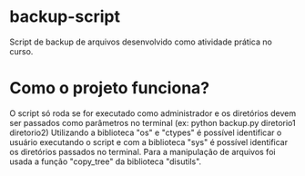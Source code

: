 # backup-script
Script de backup de arquivos desenvolvido como atividade prática no curso.

# Como o projeto funciona?
O script só roda se for executado como administrador e os diretórios devem ser passados como parâmetros no terminal (ex: python backup.py diretorio1 diretorio2)
Utilizando a biblioteca "os" e "ctypes" é possível identificar o usuário executando o script e com a biblioteca "sys" é possível identificar os diretórios passados no terminal.
Para a manipulação de arquivos foi usada a função "copy_tree" da biblioteca "disutils".
